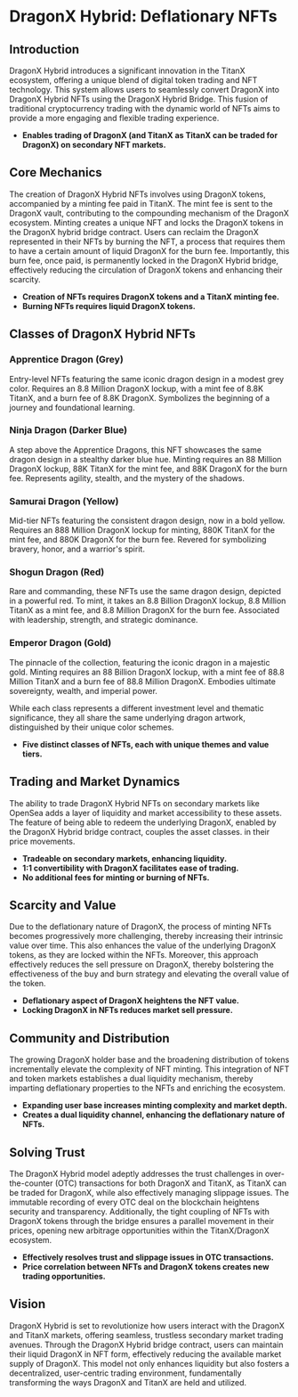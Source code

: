 # DragonX Hybrid: Deflationary NFTs

## Introduction

DragonX Hybrid introduces a significant innovation in the TitanX ecosystem, offering a unique blend of digital token trading and NFT technology. This system allows users to seamlessly convert DragonX into DragonX Hybrid NFTs using the DragonX Hybrid Bridge. This fusion of traditional cryptocurrency trading with the dynamic world of NFTs aims to provide a more engaging and flexible trading experience.

- **Enables trading of DragonX (and TitanX as TitanX can be traded for DragonX) on secondary NFT markets.**

## Core Mechanics

The creation of DragonX Hybrid NFTs involves using DragonX tokens, accompanied by a minting fee paid in TitanX. The mint fee is sent to the DragonX vault, contributing to the compounding mechanism of the DragonX ecosystem. Minting creates a unique NFT and locks the DragonX tokens in the DragonX hybrid bridge contract. Users can reclaim the DragonX represented in their NFTs by burning the NFT, a process that requires them to have a certain amount of liquid DragonX for the burn fee. Importantly, this burn fee, once paid, is permanently locked in the DragonX Hybrid bridge, effectively reducing the circulation of DragonX tokens and enhancing their scarcity.

- **Creation of NFTs requires DragonX tokens and a TitanX minting fee.**
- **Burning NFTs requires liquid DragonX tokens.**

## Classes of DragonX Hybrid NFTs

### Apprentice Dragon (Grey)
Entry-level NFTs featuring the same iconic dragon design in a modest grey color. Requires an 8.8 Million DragonX lockup, with a mint fee of 8.8K TitanX, and a burn fee of 8.8K DragonX. Symbolizes the beginning of a journey and foundational learning.

### Ninja Dragon (Darker Blue)
A step above the Apprentice Dragons, this NFT showcases the same dragon design in a stealthy darker blue hue. Minting requires an 88 Million DragonX lockup, 88K TitanX for the mint fee, and 88K DragonX for the burn fee. Represents agility, stealth, and the mystery of the shadows.

### Samurai Dragon (Yellow)
Mid-tier NFTs featuring the consistent dragon design, now in a bold yellow. Requires an 888 Million DragonX lockup for minting, 880K TitanX for the mint fee, and 880K DragonX for the burn fee. Revered for symbolizing bravery, honor, and a warrior's spirit.

### Shogun Dragon (Red)
Rare and commanding, these NFTs use the same dragon design, depicted in a powerful red. To mint, it takes an 8.8 Billion DragonX lockup, 8.8 Million TitanX as a mint fee, and 8.8 Million DragonX for the burn fee. Associated with leadership, strength, and strategic dominance.

### Emperor Dragon (Gold)
The pinnacle of the collection, featuring the iconic dragon in a majestic gold. Minting requires an 88 Billion DragonX lockup, with a mint fee of 88.8 Million TitanX and a burn fee of 88.8 Million DragonX. Embodies ultimate sovereignty, wealth, and imperial power.

While each class represents a different investment level and thematic significance, they all share the same underlying dragon artwork, distinguished by their unique color schemes.

- **Five distinct classes of NFTs, each with unique themes and value tiers.**

## Trading and Market Dynamics

The ability to trade DragonX Hybrid NFTs on secondary markets like OpenSea adds a layer of liquidity and market accessibility to these assets. The feature of being able to redeem the underlying DragonX, enabled by the DragonX Hybrid bridge contract, couples the asset classes. in their price movements. 

- **Tradeable on secondary markets, enhancing liquidity.**
- **1:1 convertibility with DragonX facilitates ease of trading.**
- **No additional fees for minting or burning of NFTs.**

## Scarcity and Value

Due to the deflationary nature of DragonX, the process of minting NFTs becomes progressively more challenging, thereby increasing their intrinsic value over time. This also enhances the value of the underlying DragonX tokens, as they are locked within the NFTs. Moreover, this approach effectively reduces the sell pressure on DragonX, thereby bolstering the effectiveness of the buy and burn strategy and elevating the overall value of the token.

- **Deflationary aspect of DragonX heightens the NFT value.**
- **Locking DragonX in NFTs reduces market sell pressure.**

## Community and Distribution

The growing DragonX holder base and the broadening distribution of tokens incrementally elevate the complexity of NFT minting. This integration of NFT and token markets establishes a dual liquidity mechanism, thereby imparting deflationary properties to the NFTs and enriching the ecosystem.

- **Expanding user base increases minting complexity and market depth.**
- **Creates a dual liquidity channel, enhancing the deflationary nature of NFTs.**

## Solving Trust

The DragonX Hybrid model adeptly addresses the trust challenges in over-the-counter (OTC) transactions for both DragonX and TitanX, as TitanX can be traded for DragonX, while also effectively managing slippage issues. The immutable recording of every OTC deal on the blockchain heightens security and transparency. Additionally, the tight coupling of NFTs with DragonX tokens through the bridge ensures a parallel movement in their prices, opening new arbitrage opportunities within the TitanX/DragonX ecosystem.

- **Effectively resolves trust and slippage issues in OTC transactions.**
- **Price correlation between NFTs and DragonX tokens creates new trading opportunities.**

## Vision

DragonX Hybrid is set to revolutionize how users interact with the DragonX and TitanX markets, offering seamless, trustless secondary market trading avenues. Through the DragonX Hybrid bridge contract, users can maintain their liquid DragonX in NFT form, effectively reducing the available market supply of DragonX. This model not only enhances liquidity but also fosters a decentralized, user-centric trading environment, fundamentally transforming the ways DragonX and TitanX are held and utilized.
